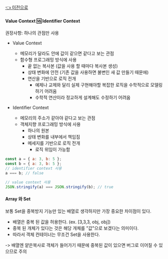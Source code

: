 [👈 이전으로](../README.md)

#### Value Context 🆚 Identifier Context

권장사항: 하나의 관점만 사용

- Value Context

  - 메모리가 달라도 안에 값이 같으면 같다고 보는 관점
  - 함수형 프로그래밍 방식에 사용
    - 끝 없는 복사본 (값을 사용 할 때마다 복사본 생성)
    - 상태 변화에 안전 (기존 값을 사용하면 불변인 새 값 만들기 때문에)
    - 연산을 기반으로 로직 전개
      - 예제나 교제와 달리 실제 구현해야할 복잡한 로직을 수학적으로 모델링하기 어려움
      - 수학적 연산이라 정교하게 설계해도 수정하기 어려움

- Identifier Context

  - 메모리의 주소가 같아야 같다고 보는 관점
  - 객체지향 프로그래밍 방식에 사용
    - 하나의 원본
    - 상태 변화를 내부에서 책임짐
    - 메세지를 기반으로 로직 전개
      - 로직 위임이 가능함

```js
const a = { a: 3, b: 5 };
const b = { a: 3, b: 5 };
// identifier context 사용
a === b; // false

// value context 사용
JSON.stringify(a) === JSON.stringify(b); // true
```

#### Array 와 Set

보통 Set을 중복방지 기능만 있는 배열로 생각하지만 가장 중요한 차이점이 있다.

- 배열은 중복 된 값을 허용한다. (ex. [3,3,3, obj, obj])
- 중복 된 개체가 있다는 것은 해당 개체를 "값"으로 보겠다는 의미이다.
- 따라서 객체 컨테이너는 무조건 Set을 사용한다.

-> 배열엔 얕은복사로 객체가 들어가기 때문에 중복된 값이 있으면 버그로 이어질 수 있으므로 주의
